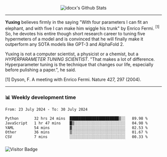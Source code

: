 <div align="center">
    <img align="center" src="https://github-readme-stats.vercel.app/api?username=idocx&show_icons=true&count_private=true&hide_border=true" alt="idocx's Github Stats"></img>
</div>

---

**Yuxing** believes firmly in the saying "With four parameters I can fit an elephant, and with five I can make him wiggle his trunk" by Enrico Fermi. <sup>[1]</sup> So, he devotes his entire though short research career to tuning five hypermeters of a model and is convinced that he will finally make it outperform any SOTA models like GPT-3 and AlphaFold 2.

Yuxing is not a computer scientist, a physicist or a chemist, but a *HYPERPARAMETER TUNING SCIENTIST*. "That makes a lot of difference. Hyperparameter tuning is the technique that changes our life, especially before pulishing a paper.", he said.

[1] Dyson, F. A meeting with Enrico Fermi. Nature 427, 297 (2004).


---

### 📊 Weekly development time
<!--START_SECTION:waka-->

```txt
From: 23 July 2024 - To: 30 July 2024

Python       32 hrs 24 mins  ██████████████████████▒░░   89.98 %
JavaScript   1 hr 47 mins    █▒░░░░░░░░░░░░░░░░░░░░░░░   04.98 %
YAML         54 mins         ▓░░░░░░░░░░░░░░░░░░░░░░░░   02.53 %
Other        36 mins         ▒░░░░░░░░░░░░░░░░░░░░░░░░   01.67 %
CSV          7 mins          ░░░░░░░░░░░░░░░░░░░░░░░░░   00.33 %
```

<!--END_SECTION:waka-->

### 

![Visitor Badge](https://visitor-badge.laobi.icu/badge?page_id=idocx.idocx)